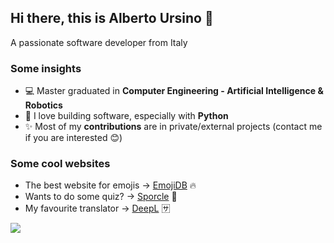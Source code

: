 ## Hi there, this is Alberto Ursino 👋

A passionate software developer from Italy

### Some insights

- 💻 Master graduated in **Computer Engineering - Artificial Intelligence & Robotics**
- 🐍 I love building software, especially with **Python**
- ✨ Most of my **contributions** are in private/external projects (contact me if you are interested 😊)

### Some cool websites

- The best website for emojis → [EmojiDB](https://emojidb.org/emoji-emojis) 🔥
- Wants to do some quiz? → [Sporcle](https://www.sporcle.com/) 🧠
- My favourite translator → [DeepL](https://www.deepl.com/it/translator) 🈂️


![](https://komarev.com/ghpvc/?username=albertoursino&color=blueviolet&style=for-the-badge)

<!--- 
emoji: https://www.webfx.com/tools/emoji-cheat-sheet/
-->
